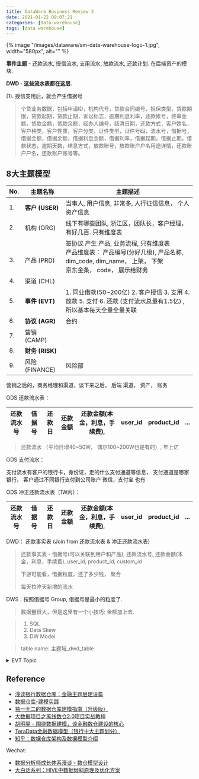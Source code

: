 ```yaml
---
title: DataWare Business Review 3
date: 2021-01-22 09:07:21
categories: [data-warehouse]
tags: [data warehouse]
---
```


{% image "/images/dataware/sm-data-warehouse-logo-1.jpg", width="580px", alt="" %}

<!-- more -->

**事件主题** - 还款流水, 授信流水, 支用流水, 放款流水, 还款计划. 在后端资产的模块.  

**DWD - 这些流水表都在这层.** 

(1). 授信支用后，就会产生借据号

> 个贷业务数据，包括申请ID，机构代号，贷款合同编号，担保类型，贷款期限，贷款起期，贷款止期，诉讼标志，逾期利息利率，还款帐号，终审金额，贷款金额，贷款余额，经办人编号，结清日期，还款方式，客户姓名，客户种类，客户性质，客户分类，证件类型，证件号码，流水号，借据号，借据金额，借据余额，借据利息余额，借据利率，借据起期，借据止期，借款状态，逾期天数，结息方式，放款账号，放款账户户名用途详情，还款账户户名，还款账户账号等。

## 8大主题模型

No. | 主题名称 | 主题描述
--- | --- | --- 
1. | **客户 (USER)** | 当事人, 用户信息, 非常多, 人行征信信息， 个人资产信息
2. | 机构 (ORG) | 线下有哪些团队, 浙江区，团队长，客户经理， 有好几百. 只有维度表
<br>3. | <br>产品 (PRD) | 签协议 产生 产品, 业务流程, 只有维度表 <br> 产品维度表： 产品编号(分好几级), 产品名称, dim_code, dim_name， 上架， 下架<br>京东金条， code， 展示给财务
4. | 渠道 (CHL) |
5. | **事件 (EVT)** | 1. 同业借款(50~200亿) 2. 客户授信 3. 支用 4. 放款 5. 支付 6. 还款 (支付流水总量有1.5亿) , 所以基本每天全量全量关联
6. | **协议 (AGR)** | 合约
7. | 营销 (CAMP) |
8. | **财务 (RISK)** |
9. | 风险 (FINANCE) | 风险部

营销之后的，商务经理和渠道，谈下来之后， 后端 渠道， 资产， 账务


ODS 还款流水表：

还款流水号 | 借据号 | 还款日 | 还款金额 | 还款金额(本金，利息，手续费), | user\_id | product\_id | ...
:---: | --- | --- | --- | --- | --- | --- | ---

> 还款流水 （平均日增40~50W， 偶尔100~200W也是有的）, 年上亿

ODS 支付流水：

支付流水有客户的银行卡，身份证，走的什么支付通道等信息， 支付通道是哪家银行， 客户通过不同银行支付到公司账户 微信，支付宝 也有

ODS 冲正还款流水表（1W内）：

还款流水号 | 借据号 | 还款日 | 还款金额 | 还款金额(本金，利息，手续费), | user\_id | product\_id | ...
:---: | --- | --- | --- | --- | --- | --- | ---

DWD： 还款事实表 (Join from 还款流水表 & 冲正还款流水表)

> 还款事实表 - 借据号(可以关联到用户和产品), 还款流水号, 还款金额(本金，利息，手续费), user\_id, product\_id, custom\_id
>
> 下游可能看，借据粒度，还了多少钱， 聚合
>
> 每天拉昨天新增的流水

DWS：按照借据号 Group, 借据号是最小的粒度了.


> 数据量很大，但是这里有一个小技巧: 金额加上去.  

> 1. SQL
> 2. Data Skew
> 3. DW Model

> table name: 主题域\_dwd\_table

<details>
<summary>EVT Topic</summary>

```
授信流水, 几十万，上百万
支用流水, 
放款流水, 
还款流水, 日增 几十万 ~ 百万， 利用sqoop抽取新增

一天放款上亿，回收也是上亿

客户 4000W / 拮据 800W

> 360: 300W+
> 分期乐： 200W+
> 借呗： 100W+
> 尊享贷： 10W+
> JD： 50W+
> 百度，翼支付，小米，滴滴

不同渠道，产品，利率段
放款金额，不同区间的，用户数

支付流水 1.5亿+ & 还款流水 根据流水号 Join 存快照

数据不一致有没有遇到过，怎么解决的。
回答：遇到过，最常见，同一个指标，多个人多个团队出，口径不一致；或者相同逻辑多个地方维护，复制粘贴，改一个地方另一个地方忘记改
追问解决办法：
指标体系，复用数据：按照业务线将一个业务线设计到的所有维度和指标统一建模到一张hive表，上层所有应用或者对商分暴露的表都是同源的，且直接取不用再计算
规则引擎，复用逻辑：相同的字段加工逻辑抽离到规则引擎中进行配置，保证一处修改，处处运行


分隔符 \n -> 001
通过mysql自动识别Hive表结构
hadoop - Sqoop导入将TINYINT转换为BOOLEAN
jdbc:mysql://127.0.0.1:3306/nfl?tinyInt1isBit=false

comment '任务日志-临时表，用于将数据通过动态分区载入ods_task_log中' ROW FORMAT DELIMITED FIELDS TERMINATED BY '\t' LINES TERMINATED BY '\n' STORED AS TEXTFILE; load data local inpath '/kkb/datas/gamecenter/ods_task_log.txt' overwrite into table tmp_ods_task_log; set hive.exec.dynamic.partition=true; set hive.exec.dynamic.partition.mode=nostrict; set hive.exec.max.dynamic.partitions.pernode=1000; insert overwrite table ods_task_log partition(part_date) select plat_id,server_id,channel_id,user_id,role_id,role_name,event_time,task_type,task_id,cost_time,op_type,level_limit,award_exp,award_monetary,award_item,death_count,award_attribute, from_unixtime(event_time,'yyyy-MM-dd') as part_date from tmp_ods_task_log; "
```


```python
a = [
    {"row_id": 2, "text": "t1"},
    {"row_id": 1, "text": "t2"},
    {"row_id": 2, "text": "t3"},
    {"row_id": 2, "text": "t1"}
]

ret = pydash.group_by(a, ["row_id"])
ret

# {2: [{'row_id': 2, 'text': 't1'}, {'row_id': 2, 'text': 't3'}], 1: [{'row_id': 1, 'text': 't2'}]}
```

[pydash_groyp_by](https://pydash.readthedocs.io/en/latest/api.html?highlight=group%20by#pydash.collections.group_by)
</details>

## Reference

- [浅谈银行数据仓库：金融主题层建设篇](https://www.infoq.cn/article/gsmwfqq7kjsg0k9adwqr)
- [数据仓库-建模实践](https://www.bilibili.com/video/BV1Cz4y1k7y4/?spm_id_from=333.788.videocard.0)
- [独一无二的数据仓库建模指南（升级版）](https://www.bilibili.com/video/av45576201/)
- [大数据项目之离线数仓2.0项目实战教程](https://www.bilibili.com/video/BV1t54y1r7Mc?p=156)
- [胡明昊 - 围绕数据建模，谈金融数仓建设的核心](https://dbaplus.cn/news-73-3373-1.html)
- [TeraData金融数据模型（银行十大主题划分）](https://www.infoq.cn/article/gsmwfqq7kjsg0k9adwqr)
- [知乎：数据仓库架构及数据模型介绍](https://zhuanlan.zhihu.com/p/138437941)

Wechat:

- [数据分析师成长体系漫谈 - 数仓模型设计](https://mp.weixin.qq.com/s?src=11&timestamp=1614150249&ver=2909&signature=q-8CPXUTMbkBKDNtPxCF0ZXHj**GuKsKmk6dNjX5mIOYdWw9wDV5Vb7ss*H4MSbW-8InolSiOs2xXcVonlrpbTYHm11oTRpWvWUh-owybeoH4pDilHP*07sAZNR3Sit8&new=1)
- [大白话系列：HIVE中数据倾斜原理及优化方案](https://zhuanlan.zhihu.com/p/334742254)